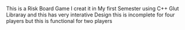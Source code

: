 This is a Risk Board Game I creat it in My first Semester using C++ Glut Libraray and this has very interative Design this is incomplete for four players but this is functional for two players 
